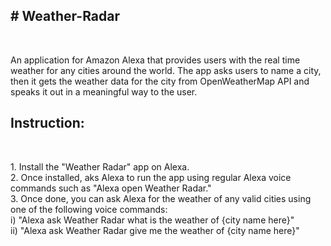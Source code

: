 <h2># Weather-Radar</h2><br>
<p>An application for Amazon Alexa that provides users with the real time weather for any cities around the world. The app asks users to name a city, then it gets the weather data for the city from 
OpenWeatherMap API and speaks it out in a meaningful way to the user.</p>
<h2>Instruction:</h2></br>
<p>1. Install the "Weather Radar" app on Alexa.</br>
2. Once installed, aks Alexa to run the app using regular Alexa voice commands such as "Alexa open Weather Radar."</br>
3. Once done, you can ask Alexa for the weather of any valid cities using one of the following voice commands:</br>
  i) "Alexa ask Weather Radar what is the weather of {city name here}"</br>
  ii) "Alexa ask Weather Radar give me the weather of {city name here}"</br>
